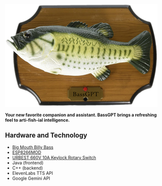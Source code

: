 ![BassGPT Logo](logo.png)

**Your new favorite companion and assistant. BassGPT brings a refreshing feel to arti-fish-ial intelligence.**

## Hardware and Technology

- [Big Mouth Billy Bass](https://en.wikipedia.org/wiki/Big_Mouth_Billy_Bass)
- [ESP8266MOD](https://en.wikipedia.org/wiki/NodeMCU)
- [URBEST 660V 10A Keylock Rotary Switch](https://www.amazon.com/URBEST-Momentary-Mushroom-Position-Rotary/dp/B01M0K8XY6)
- Java (frontend)
- C++ (backend)
- ElevenLabs TTS API
- Google Gemini API
